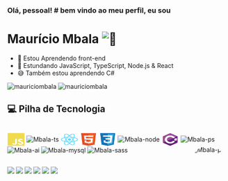### Olá, pessoal! # bem vindo ao meu perfil, eu sou <h1>Maurício Mbala <img src="https://github.com/wervlad/wervlad/assets/24524555/766d336d-b87d-44ba-807c-c51de2bc6b4d" width="28px" alt="👋"></h1>

- 🔭 Estou Aprendendo front-end
- 🌱 Estundando JavaScript, TypeScript, Node.js & React
- 😅 Também estou aprendendo C#

<p align="left">
<img width="420em" src="https://github-readme-stats.vercel.app/api?username=MauricioMbala02&show_icons=true&theme=dracula&include_all_commits=true&count_private=treu" alt="mauriciombala"/>
<img width="400em" src="https://github-readme-stats.vercel.app/api/top-langs/?username=MauricioMbala02&layout=compact&langs_count=16&theme=dracula" alt="mauriciombala"/>
</p>

## 💻 Pilha de Tecnologia

<div style="display: inline_block"><br>
  <img align="center" alt="Mbala-Js" height="30" width="40" src="https://raw.githubusercontent.com/devicons/devicon/master/icons/javascript/javascript-plain.svg">
  <img align="center" alt="Mbala-ts" height="30" width="40" src="https://cdn.jsdelivr.net/gh/devicons/devicon/icons/typescript/typescript-plain.svg">
  <img align="center" alt="Mbala-React" height="30" width="40" src="https://raw.githubusercontent.com/devicons/devicon/master/icons/react/react-original.svg">
  <img align="center" alt="Mbala-HTML" height="30" width="40" src="https://raw.githubusercontent.com/devicons/devicon/master/icons/html5/html5-original.svg">
  <img align="center" alt="Mbala-CSS" height="30" width="40" src="https://raw.githubusercontent.com/devicons/devicon/master/icons/css3/css3-original.svg">
  <img align="center" alt="Mbala-node" height="30" width="40" src="https://cdn.jsdelivr.net/gh/devicons/devicon/icons/nodejs/nodejs-original.svg">
   <img align="center" alt="Mbala-Csharp" height="30" width="40" src="https://raw.githubusercontent.com/devicons/devicon/master/icons/csharp/csharp-original.svg">
  <img align="center" alt="Mbala-ps" height="30" width="40" src="https://cdn.jsdelivr.net/gh/devicons/devicon/icons/photoshop/photoshop-plain.svg">
  <img align="center" alt="Mbala-ai" height="30" width="40" src="https://cdn.jsdelivr.net/gh/devicons/devicon/icons/illustrator/illustrator-plain.svg">
  <img align="center" alt="Mbala-mysql" width="80" src="https://cdn.jsdelivr.net/gh/devicons/devicon/icons/mysql/mysql-original-wordmark.svg">
  <img align="center" alt="Mbala-sass" height="40" width="40" src="https://cdn.jsdelivr.net/gh/devicons/devicon/icons/sass/sass-original.svg">
   <img align="right" alt="Mbala-pic" height="150" style="border-radius:50px;" src="https://github.com/MauricioMbala02/MauricioMbala02/blob/main/person_computer-2.png">
</div>

##

<div>
  <a href="https://www.instagram.com/mauriciombala/" target="_blank"><img src="https://img.shields.io/badge/-Instagram-%23E4405F?style=for-the-badge&logo=instagram&logoColor=white" target="_blank"></a>
  <a href="https://discord.gg/muDH8NSy55" target="_blank"><img src="https://img.shields.io/badge/Discord-7289DA?style=for-the-badge&logo=discord&logoColor=white" target="_blank"></a>
 <a href="https://www.linkedin.com/in/maur%C3%ADcio-mbala-030319266/" target="_blank"><img src="https://img.shields.io/badge/LinkedIn-0077B5?style=for-the-badge&logo=linkedin&logoColor=white" target="_blank"></a>
  <a href="https://www.facebook.com/mauricionsakumunu.mbakani/" target="_blank"><img src="https://img.shields.io/badge/Facebook-1877F2?style=for-the-badge&logo=facebook&logoColor=white" target="_blank"></a>
  <a href="https://twitter.com/MbalaMauricio" target="_blank"><img src="https://img.shields.io/badge/Twitter-1DA1F2?style=for-the-badge&logo=twitter&logoColor=white" target="_blank"></a> 
  <a href = "mailto:mauriciombalajr@gmail.com"><img src="https://img.shields.io/badge/Gmail-D14836?style=for-the-badge&logo=gmail&logoColor=white" target="_blank"></a>
</div>
